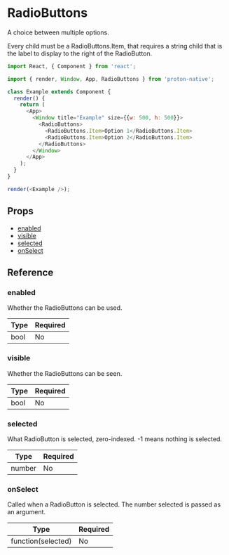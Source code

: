 # RadioButtons

A choice between multiple options.

Every child must be a RadioButtons.Item, that requires a string child that is the label to display to the right of the RadioButton.

```javascript
import React, { Component } from 'react';

import { render, Window, App, RadioButtons } from 'proton-native';

class Example extends Component {
  render() {
    return (
      <App>
        <Window title="Example" size={{w: 500, h: 500}}>
          <RadioButtons>
            <RadioButtons.Item>Option 1</RadioButtons.Item>
            <RadioButtons.Item>Option 2</RadioButtons.Item>
          </RadioButtons>
        </Window>
      </App>
    );
  }
}

render(<Example />);
```

## Props

- [enabled](#enabled)
- [visible](#visible)
- [selected](#selected)
- [onSelect](#onSelect)

## Reference

### enabled

Whether the RadioButtons can be used.

| **Type** | **Required** |
| --- | --- |
| bool | No |

### visible

Whether the RadioButtons can be seen.

| **Type** | **Required** |
| --- | --- |
| bool | No |

### selected

What RadioButton is selected, zero-indexed. -1 means nothing is selected.

| **Type** | **Required** |
| --- | --- |
| number | No |

### onSelect

Called when a RadioButton is selected. The number selected is passed as an argument.

| **Type** | **Required** |
| --- | --- |
| function(selected) | No |
